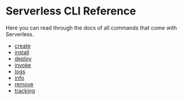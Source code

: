 <!--
title: Serverless CLI Reference
menuText: CLI Reference
layout: Doc
-->

# Serverless CLI Reference

Here you can read through the docs of all commands that come with Serverless.

* [create](./01-create.md)
* [install](./02-install.md)
* [deploy](./03-deploy.md)
* [invoke](./04-invoke.md)
* [logs](./05-logs.md)
* [info](./06-info.md)
* [remove](./07-remove.md)
* [tracking](./08-tracking.md)
